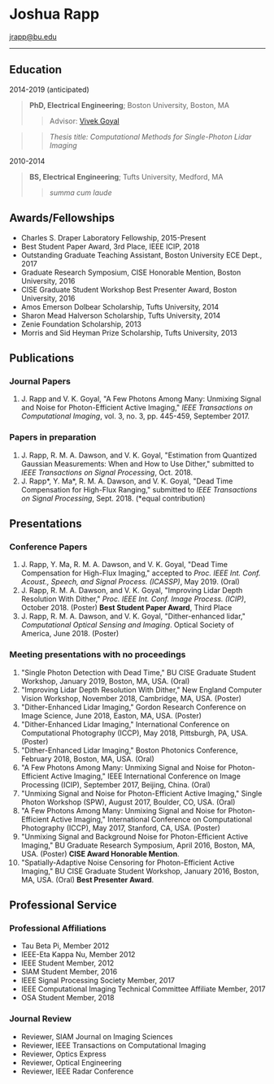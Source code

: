 # Joshua Rapp

jrapp@bu.edu

--------------------------


## Education


2014-2019 (anticipated)
> **PhD, Electrical Engineering**; Boston University, Boston, MA    
>> Advisor: [Vivek Goyal](http://www.bu.edu/eng/profile/vivek-goyal/)

>> *Thesis title: Computational Methods for Single-Photon Lidar Imaging*

2010-2014
> **BS, Electrical Engineering**; Tufts University, Medford, MA
>> *summa cum laude*

## Awards/Fellowships

* Charles S. Draper Laboratory Fellowship, 2015-Present
* Best Student Paper Award, 3rd Place, IEEE ICIP, 2018
* Outstanding Graduate Teaching Assistant, Boston University ECE Dept., 2017
* Graduate Research Symposium, CISE Honorable Mention, Boston University, 2016
* CISE Graduate Student Workshop Best Presenter Award, Boston University, 2016
* Amos Emerson Dolbear Scholarship, Tufts University, 2014
* Sharon Mead Halverson Scholarship, Tufts University, 2014
* Zenie Foundation Scholarship, 2013
* Morris and Sid Heyman Prize Scholarship, Tufts University, 2013

## Publications

### Journal Papers
1. J. Rapp and V. K. Goyal, "A Few Photons Among Many: Unmixing Signal and Noise
for Photon-Efficient Active Imaging," *IEEE Transactions on Computational Imaging*,
vol. 3, no. 3, pp. 445-459, September 2017.

### Papers in preparation
1. J. Rapp, R. M. A. Dawson, and V. K. Goyal, "Estimation from Quantized Gaussian
Measurements: When and How to Use Dither," submitted to *IEEE Transactions on
Signal Processing*, Oct. 2018.
2. J. Rapp*, Y. Ma*, R. M. A. Dawson, and V. K. Goyal, "Dead Time Compensation
for High-Flux Ranging," submitted to *IEEE Transactions on Signal Processing*, Sept. 2018. (*equal contribution)

## Presentations
### Conference Papers
1. J. Rapp, Y. Ma, R. M. A. Dawson, and V. K. Goyal, "Dead Time Compensation for
High-Flux Imaging," accepted to *Proc. IEEE Int. Conf. Acoust., Speech, and Signal
Process. (ICASSP)*, May 2019. (Oral)
2. J. Rapp, R. M. A. Dawson, and V. K. Goyal, "Improving Lidar Depth Resolution
With Dither," *Proc. IEEE Int. Conf. Image Process. (ICIP)*, October 2018. (Poster)
**Best Student Paper Award**, Third Place
3. J. Rapp, R. M. A. Dawson, and V. K. Goyal, "Dither-enhanced lidar," *Computational
Optical Sensing and Imaging*. Optical Society of America, June 2018. (Poster)

### Meeting presentations with no proceedings
1. "Single Photon Detection with Dead Time," BU CISE Graduate Student Workshop,
January 2019, Boston, MA, USA. (Oral)
2. "Improving Lidar Depth Resolution With Dither," New England Computer Vision
Workshop, November 2018, Cambridge, MA, USA. (Poster)
3. "Dither-Enhanced Lidar Imaging," Gordon Research Conference on Image Science,
June 2018, Easton, MA, USA. (Poster)
4. "Dither-Enhanced Lidar Imaging," International Conference on Computational Photography (ICCP), May 2018, Pittsburgh, PA, USA. (Poster)
5. "Dither-Enhanced Lidar Imaging," Boston Photonics Conference, February 2018,
Boston, MA, USA. (Oral)
6. "A Few Photons Among Many: Unmixing Signal and Noise for Photon-Efficient Active
Imaging," IEEE International Conference on Image Processing (ICIP), September
2017, Beijing, China. (Oral)
7. "Unmixing Signal and Noise for Photon-Efficient Active Imaging," Single Photon
Workshop (SPW), August 2017, Boulder, CO, USA. (Oral)
8. "A Few Photons Among Many: Unmixing Signal and Noise for Photon-Efficient Active Imaging," International Conference on Computational Photography (ICCP), May
2017, Stanford, CA, USA. (Poster)
9. "Unmixing Signal and Background Noise for Photon-Efficient Active Imaging," BU
Graduate Research Symposium, April 2016, Boston, MA, USA. (Poster) **CISE Award
Honorable Mention**.
10. "Spatially-Adaptive Noise Censoring for Photon-Efficient Active Imaging," BU CISE
Graduate Student Workshop, January 2016, Boston, MA, USA. (Oral) **Best Presenter Award**.

## Professional Service
### Professional Affiliations
* Tau Beta Pi, Member 2012
* IEEE-Eta Kappa Nu, Member 2012
* IEEE Student Member, 2012
* SIAM Student Member, 2016
* IEEE Signal Processing Society Member, 2017
* IEEE Computational Imaging Technical Committee Affiliate Member, 2017
* OSA Student Member, 2018
    
### Journal Review
* Reviewer, SIAM Journal on Imaging Sciences
* Reviewer, IEEE Transactions on Computational Imaging
* Reviewer, Optics Express
* Reviewer, Optical Engineering
* Reviewer, IEEE Radar Conference
